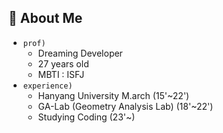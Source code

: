 ## 🤔 **About Me**

- `prof)`
  - Dreaming Developer
  - 27 years old
  - MBTI : ISFJ
- `experience)`
  - Hanyang University M.arch (15'~22')
  - GA-Lab (Geometry Analysis Lab) (18'~22')
  - Studying Coding (23'~)